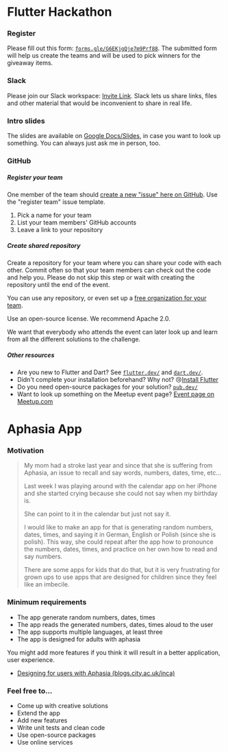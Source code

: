 # Flutter Hackathon

### Register

Please fill out this form: [`forms.gle/G6EKjgQje7m9Prf88`](https://forms.gle/G6EKjgQje7m9Prf88). The submitted form will help us create the teams and will be used to pick winners for the giveaway items.

### Slack

Please join our Slack workspace: [Invite Link](https://join.slack.com/t/flutter-munich/shared_invite/enQtOTM0MTQxNzA4OTM1LTdhNTYyYWU3YTdhZjkyZGY4M2MwNzYzNGUyNzZkZDA4NGQzMWJhMTFkMTBlZWJlNGUwODgzNWFiNTZkOTUyZjE). Slack lets us share links, files and other material that would be inconvenient to share in real life.

### Intro slides

The slides are available on [Google Docs/Slides](https://docs.google.com/presentation/d/1A5AATckNQOrjMSqQFvnu0fXUllVV-YhJA_7MOcley5c/edit?usp=sharing), in case you want to look up something. You can always just ask me in person, too.

### GitHub

##### Register your team

One member of the team should [create a new "issue" here on GitHub](https://github.com/flutter-munich/hackathon/issues/new/choose). Use the "register team" issue template.

1. Pick a name for your team
2. List your team members' GitHub accounts
3. Leave a link to your repository

##### Create shared repository

Create a repository for your team where you can share your code with each other. Commit often so that your team members can check out the code and help you. Please do not skip this step or wait with creating the repository until the end of the event.

You can use any repository, or even set up a [free organization for your team](https://help.github.com/en/github/setting-up-and-managing-organizations-and-teams/creating-a-new-organization-from-scratch).

Use an open-source license. We recommend Apache 2.0.

We want that everybody who attends the event can later look up and learn from all the different solutions to the challenge.

##### Other resources

* Are you new to Flutter and Dart? See [`flutter.dev/`](https://flutter.dev/) and [`dart.dev/`](https://dart.dev/).
* Didn't complete your installation beforehand? Why not? 😢[Install Flutter](https://flutter.dev/docs/get-started/install)
* Do you need open-source packages for your solution? [`pub.dev/`](https://pub.dev/)
* Want to look up something on the Meetup event page? [Event page on Meetup.com](https://www.meetup.com/Flutter-Munich/events/265246208/)

# Aphasia App

### Motivation

> My mom had a stroke last year and since that she is suffering from Aphasia, an issue to recall and say words, numbers, dates, time, etc...
>
> Last week I was playing around with the calendar app on her iPhone and she started crying because she could not say when my birthday is.
>
> She can point to it in the calendar but just not say it.
>
> I would like to make an app for that is generating random numbers, dates, times, and saying it in German, English or Polish (since she is polish). This way, she could repeat after the app how to pronounce the numbers, dates, times, and practice on her own how to read and say numbers.
>
> There are some apps for kids that do that, but it is very frustrating for grown ups to use apps that are designed for children since they feel like an imbecile.

### Minimum requirements

* The app generate random numbers, dates, times
* The app reads the generated numbers, dates, times aloud to the user
* The app supports multiple languages, at least three
* The app is designed for adults with aphasia

You might add more features if you think it will result in a better application, user experience.

* [Designing for users with Aphasia (blogs.city.ac.uk/inca)](https://cpb-eu-w2.wpmucdn.com/blogs.city.ac.uk/dist/5/1740/files/2018/05/aphasia-tpqt60.pdf)

### Feel free to...

* Come up with creative solutions
* Extend the app
* Add new features
* Write unit tests and clean code
* Use open-source packages
* Use online services
